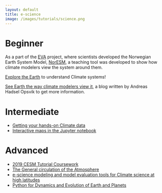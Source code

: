 ```yaml
---
layout: default
title: e-science
image: /images/tutorials/science.png
---
```


# Beginner

As a part of the [EVA](https://www.nersc.no/project/eva) project, where scientists developed the Norwegian Earth System Model, [NorESM](https://nordicesmhub.github.io/projects/noresm/), a teaching tool was developed to show how climate modelers view the system around them.

[Explore the Earth](https://expearth.uib.no/) to understand Climate systems!

[See Earth the way climate modelers view it](https://www.bjerknes.uib.no/en/article/nyheter/see-earth-way-climate-modelers-view-it), a blog written by Andreas Hadsel Opsvik to get more information.

# Intermediate

- [Getting your hands-on Climate data](https://nordicesmhub.github.io/climate-data-tutorial/)
- [Interactive maps in the Jupyter notebook](https://carpentries-incubator.github.io/jupyter_maps/)


# Advanced

- [2019 CESM Tutorial Coursework](http://www.cesm.ucar.edu/events/tutorials/2019/coursework.html)
- [The General circulation of the Atmosphere](https://nordicesmhub.github.io/GEO4962/)
- [e-science modeling and model evaluation tools for Climate science at high latitudes](https://nordicesmhub.github.io/NEGI-Andoya-2018) 
- [Python for Dynamics and Evolution of Earth and Planets](https://nordicesmhub.github.io/deep_python/)

